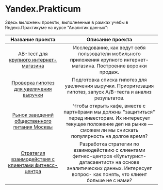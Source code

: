 # Yandex.Prakticum
Здесь выложены проекты, выполненные в рамках учебы в Яндекс.Практикуме на курсе "Аналитик данных":


| Название проекта | Описание проекта
| :---: | :---:
| [AB-тест для крупного интернет-магазина](https://github.com/kotoptichka/Yandex.Prakticum/tree/main/AB-%D1%82%D0%B5%D1%81%D1%82%20%D0%B4%D0%BB%D1%8F%20%D0%B8%D0%BD%D1%82%D0%B5%D1%80%D0%BD%D0%B5%D1%82-%D0%BC%D0%B0%D0%B3%D0%B0%D0%B7%D0%B8%D0%BD%D0%B0) | Исследование, как ведут себя пользователи мобильного приложения крупного интернет-магазина. Построение воронки продаж.
| [Проверка гипотез для увеличения выручки](https://github.com/kotoptichka/Yandex.Prakticum/tree/main/%D0%9F%D1%80%D0%BE%D0%B2%D0%B5%D1%80%D0%BA%D0%B0%20%D0%B3%D0%B8%D0%BF%D0%BE%D1%82%D0%B5%D0%B7%20%D0%B4%D0%BB%D1%8F%20%D1%83%D0%B2%D0%B5%D0%BB%D0%B8%D1%87%D0%B5%D0%BD%D0%B8%D1%8F%20%D0%B2%D1%8B%D1%80%D1%83%D1%87%D0%BA%D0%B8) | Подготовка списка гипотез для увеличения выручки. Приоритезация гипотез, запуск A/B-теста и анализ результатов.
| [Рынок заведений общественного питания Москвы](https://github.com/kotoptichka/Yandex.Prakticum/tree/main/%D0%A0%D1%8B%D0%BD%D0%BE%D0%BA%20%D0%B7%D0%B0%D0%B2%D0%B5%D0%B4%D0%B5%D0%BD%D0%B8%D0%B9%20%D0%BE%D0%B1%D1%89%D0%B5%D1%81%D1%82%D0%B2%D0%B5%D0%BD%D0%BD%D0%BE%D0%B3%D0%BE%20%D0%BF%D0%B8%D1%82%D0%B0%D0%BD%D0%B8%D1%8F%20%D0%9C%D0%BE%D1%81%D0%BA%D0%B2%D1%8B) | Чтобы открыть кафе, вместе с партнёрами мы должны "защититься" перед инвесторам. Их интересует текущее положение дел на рынке — сможем ли мы снискать популярность на долгое время?
| [Стратегия взаимодействия с клиентами фитнесс-центра](https://github.com/kotoptichka/Yandex.Prakticum/tree/main/%D0%A1%D1%82%D1%80%D0%B0%D1%82%D0%B5%D0%B3%D0%B8%D1%8F%20%D0%B2%D0%B7%D0%B0%D0%B8%D0%BC%D0%BE%D0%B4%D0%B5%D0%B9%D1%81%D1%82%D0%B2%D0%B8%D1%8F%20%D1%81%20%D0%BA%D0%BB%D0%B8%D0%B5%D0%BD%D1%82%D0%B0%D0%BC%D0%B8%20%D1%84%D0%B8%D1%82%D0%BD%D0%B5%D1%81%D1%81-%D1%86%D0%B5%D0%BD%D1%82%D1%80%D0%B0) | Разработка стратегии по взаимодействию с клиентами фитнес-центров «Культурист-датасаентист» на основе аналитических данных. Интересует вопрос- как понять, что клиент больше не с нами?
